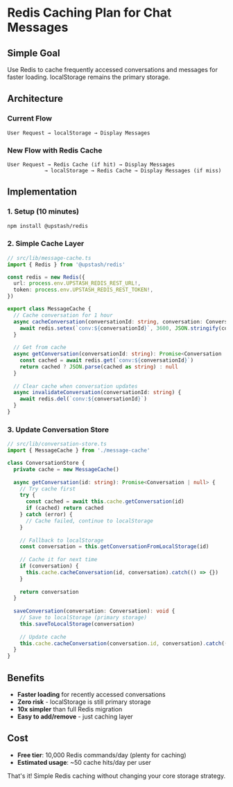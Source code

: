 # Redis Caching Plan for Chat Messages

## Simple Goal
Use Redis to cache frequently accessed conversations and messages for faster loading. localStorage remains the primary storage.

## Architecture

### Current Flow
```
User Request → localStorage → Display Messages
```

### New Flow with Redis Cache
```
User Request → Redis Cache (if hit) → Display Messages
            → localStorage → Redis Cache → Display Messages (if miss)
```

## Implementation

### 1. Setup (10 minutes)
```bash
npm install @upstash/redis
```

### 2. Simple Cache Layer
```typescript
// src/lib/message-cache.ts
import { Redis } from '@upstash/redis'

const redis = new Redis({
  url: process.env.UPSTASH_REDIS_REST_URL!,
  token: process.env.UPSTASH_REDIS_REST_TOKEN!,
})

export class MessageCache {
  // Cache conversation for 1 hour
  async cacheConversation(conversationId: string, conversation: Conversation) {
    await redis.setex(`conv:${conversationId}`, 3600, JSON.stringify(conversation))
  }
  
  // Get from cache
  async getConversation(conversationId: string): Promise<Conversation | null> {
    const cached = await redis.get(`conv:${conversationId}`)
    return cached ? JSON.parse(cached as string) : null
  }
  
  // Clear cache when conversation updates
  async invalidateConversation(conversationId: string) {
    await redis.del(`conv:${conversationId}`)
  }
}
```

### 3. Update Conversation Store
```typescript
// src/lib/conversation-store.ts
import { MessageCache } from './message-cache'

class ConversationStore {
  private cache = new MessageCache()
  
  async getConversation(id: string): Promise<Conversation | null> {
    // Try cache first
    try {
      const cached = await this.cache.getConversation(id)
      if (cached) return cached
    } catch (error) {
      // Cache failed, continue to localStorage
    }
    
    // Fallback to localStorage
    const conversation = this.getConversationFromLocalStorage(id)
    
    // Cache it for next time
    if (conversation) {
      this.cache.cacheConversation(id, conversation).catch(() => {})
    }
    
    return conversation
  }
  
  saveConversation(conversation: Conversation): void {
    // Save to localStorage (primary storage)
    this.saveToLocalStorage(conversation)
    
    // Update cache
    this.cache.cacheConversation(conversation.id, conversation).catch(() => {})
  }
}
```

## Benefits
- **Faster loading** for recently accessed conversations
- **Zero risk** - localStorage is still primary storage
- **10x simpler** than full Redis migration
- **Easy to add/remove** - just caching layer

## Cost
- **Free tier**: 10,000 Redis commands/day (plenty for caching)
- **Estimated usage**: ~50 cache hits/day per user

That's it! Simple Redis caching without changing your core storage strategy.